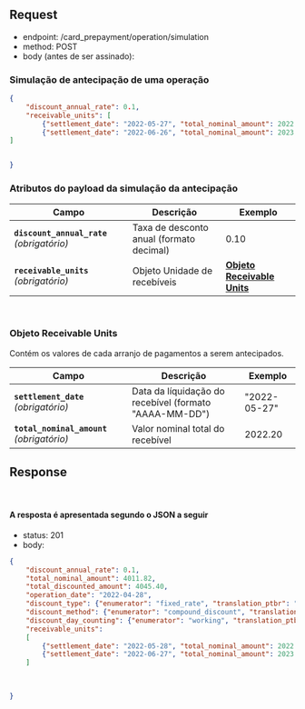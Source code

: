 

## Request

- endpoint: /card_prepayment/operation/simulation
- method: POST
- body (antes de ser assinado):

### Simulação de antecipação de uma operação

```json
{
    "discount_annual_rate": 0.1,
    "receivable_units": [
        {"settlement_date": "2022-05-27", "total_nominal_amount": 2022.2},
        {"settlement_date": "2022-06-26", "total_nominal_amount": 2023.2},
]


}
```


### Atributos do payload da simulação da antecipação
| Campo                           | Descrição                                                                         | Exemplo                                             |
|---------------------------------|-----------------------------------------------------------------------------------|-----------------------------------------------------|
| **`discount_annual_rate`** _(obrigatório)_  | Taxa de desconto anual (formato decimal) | 0.10                                           |
| **`receivable_units`** _(obrigatório)_ | Objeto Unidade de recebíveis                          | **[Objeto Receivable Units](#objeto-receivable-units)** |

<br>

### Objeto Receivable Units  <a name=objeto-receivable-units></a>
Contém os valores de cada arranjo de pagamentos a serem antecipados.

| Campo                              | Descrição                                  | Exemplo      |
|------------------------------------|--------------------------------------------|--------------|
| **`settlement_date`** _(obrigatório)_     | Data da líquidação do recebível (formato "AAAA-MM-DD") | "2022-05-27" |
| **`total_nominal_amount`** _(obrigatório)_ | Valor nominal total do recebível                     | 2022.20          |




## Response

<br>

#### A resposta é apresentada segundo o JSON a seguir

- status: 201
- body: 

```json
{
    "discount_annual_rate": 0.1,
    "total_nominal_amount": 4011.82,
    "total_discounted_amount": 4045.40,
    "operation_date": "2022-04-28",
    "discount_type": {"enumerator": "fixed_rate", "translation_ptbr": "Juros Fixos"},
    "discount_method": {"enumerator": "compound_discount", "translation_ptbr": "Desconto Composto",
    "discount_day_counting": {"enumerator": "working", "translation_ptbr": "Dias Úteis"},
    "receivable_units": 
    [
        {"settlement_date": "2022-05-28", "total_nominal_amount": 2022.2, "total_discounted_amount": 2010.99, "calendar_days": 30, "working_days": 21}, 
        {"settlement_date": "2022-06-27", "total_nominal_amount": 2023.2, "total_discounted_amount": 2000.83, "calendar_days": 60, "working_days": 42}
    ]
    

    
}
```

